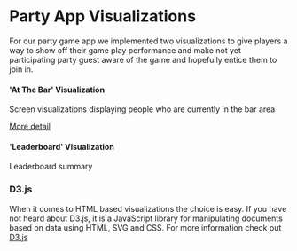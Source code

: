# Party App Visualizations

For our party game app we implemented two visualizations to give players a way to show off their game play performance and make not yet participating party guest aware of the game and hopefully entice them to join in.


#### 'At The Bar' Visualization

Screen visualizations displaying people who are currently in the bar area

[More detail](/bar/)



#### 'Leaderboard' Visualization

Leaderboard summary


### D3.js

When it comes to HTML based visualizations the choice is easy. If you have not heard about D3.js, it is a JavaScript library for manipulating documents based on data using HTML, SVG and CSS. For more information check out [D3.js](http://www.d3js.org)



